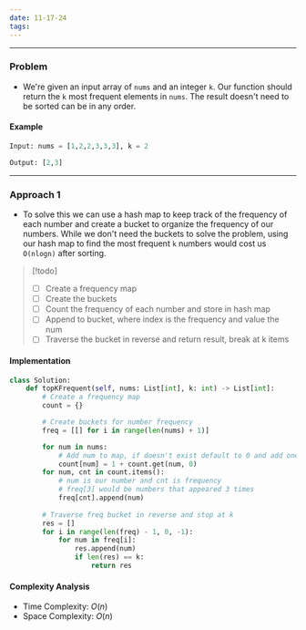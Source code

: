 ```yaml
---
date: 11-17-24
tags:
---
```

---
### Problem

- We're given an input array of `nums` and an integer `k`. Our function should return the `k` most frequent elements in `nums`. The result doesn't need to be sorted can be in any order.

#### Example

```python
Input: nums = [1,2,2,3,3,3], k = 2

Output: [2,3]
```

---
### Approach 1

- To solve this we can use a hash map to keep track of the frequency of each number and create a bucket to organize the frequency of our numbers. While we don't need the buckets to solve the problem, using our hash map to find the most frequent `k` numbers would cost us `O(nlogn)` after sorting.
  
> [!todo]
> - [ ] Create a frequency map
> - [ ] Create the buckets
> - [ ] Count the frequency of each number and store in hash map
> - [ ] Append to bucket, where index is the frequency and value the num
> - [ ] Traverse the bucket in reverse and return result, break at k items

#### Implementation

```python
class Solution:
    def topKFrequent(self, nums: List[int], k: int) -> List[int]:
        # Create a frequency map
        count = {}

        # Create buckets for number frequency
        freq = [[] for i in range(len(nums) + 1)]

        for num in nums:
            # Add num to map, if doesn't exist default to 0 and add one each time
            count[num] = 1 + count.get(num, 0)
        for num, cnt in count.items():
            # num is our number and cnt is frequency
            # freq[3] would be numbers that appeared 3 times
            freq[cnt].append(num)
        
        # Traverse freq bucket in reverse and stop at k
        res = []
        for i in range(len(freq) - 1, 0, -1):
            for num in freq[i]:
                res.append(num)
                if len(res) == k:
                    return res
```

#### Complexity Analysis

- Time Complexity: $O(n)$
- Space Complexity: $O(n)$


